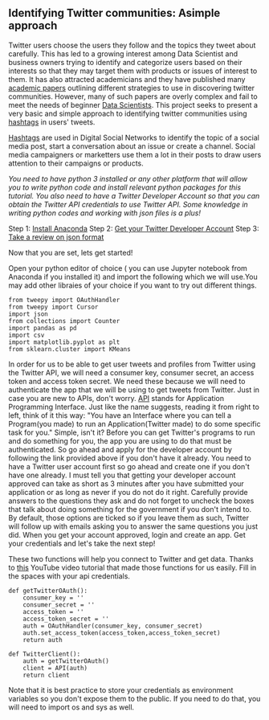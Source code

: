## Identifying Twitter communities: Asimple approach

Twitter users choose the users they follow and the topics they tweet about carefully. This has led to a growing interest among Data Scientist and business owners trying to identify and categorize users based on their interests so that they may target them with products or issues of interest to them. It has also attracted academicians and they have published many [academic papers](https://journals.plos.org/plosone/article?id=10.1371/journal.pone.0210689) outlining different strategies to use in discovering twitter communities. However, many of such papers are overly complex and fail to meet the needs of beginner [Data Scientists](https://www.edureka.co/blog/what-is-data-science/#datascientist). This project seeks to present a very basic and simple approach to identifying twitter communities using [hashtags](https://www.takeflyte.com/blog/hashtags-explained) in users' tweets.

[Hashtags](https://www.takeflyte.com/blog/hashtags-explained) are used in Digital Social Networks to identify the topic of a social media post, start a conversation about an issue or create a channel. Social media campaigners or marketters use them a lot in their posts to draw users attention to their campaigns or products.

_You need to have python 3 installed or any other platform that will allow you to write python code and install relevant python packages for this tutorial. You also need to have a Twitter Developer Account so that you can obtain the Twitter API credentials to use Twitter API. Some knowledge in writing python codes and working with json files is a plus!_

Step 1: [Install Anaconda](https://www.anaconda.com/products/individual)
Step 2: [Get your Twitter Developer Account](https://developer.twitter.com/en)
Step 3: [Take a review on json format](https://developer.mozilla.org/en-US/docs/Learn/JavaScript/Objects/JSON)

Now that you are set, lets get started!

Open your python editor of choice ( you can use Jupyter notebook from Anaconda if you installed it) and import the following which we will use.You may add other libraies of your choice if you want to try out different things.

```from tweepy import API
from tweepy import OAuthHandler
from tweepy import Cursor
import json
from collections import Counter
import pandas as pd
import csv
import matplotlib.pyplot as plt
from sklearn.cluster import KMeans
```
In order for us to be able to get user tweets and profiles from Twitter using the Twitter API, we will need a consumer key, consumer secret, an access token and access token secret. We need these because we will need to authenticate the app that we will be using to get tweets from Twitter. Just in case you are new to APIs, don't worry. [API](https://www.mulesoft.com/resources/api/what-is-an-api) stands for Application Programming Interface. Just like the name suggests, reading it from right to left, think of it this way: "You have an Interface where you can tell a Program(you made) to run an Application(Twitter made) to do some specific task for you." Simple, isn't it?
Before you can get Twitter's programs to run and do something for you, the app you are using to do that must be authenticated. So go ahead and apply for the developer account by following the link provided above if you don't have it already. You need to have a Twitter user account first so go ahead and create one if you don't have one already. I must tell you that getting your developer account approved can take as short as 3 minutes after you have submitted your application or as long as never if you do not do it right. Carefully provide answers to the questions they ask and do not forget to uncheck the boxes that talk about doing something for the government if you don't intend to. By default, those options are ticked so if you leave them as such, Twitter will follow up with emails asking you to answer the same questions you just did. When you get your account approved, login and create an app. Get your credentials and let's take the next step!

These two functions will help you connect to Twitter and get data. Thanks to [this](https://www.youtube.com/watch?v=CVYazfbbcZ8&list=PLmcBskOCOOFW1SNrz6_yzCEKGvh65wYb9&index=18&pbjreload=101) YouTube video tutorial that made those functions for us easily. Fill in the spaces with your api credentials.


```
def getTwitterOAuth():
    consumer_key = ''
    consumer_secret = ''
    access_token = ''
    access_token_secret = ''
    auth = OAuthHandler(consumer_key, consumer_secret)
    auth.set_access_token(access_token,access_token_secret)
    return auth

def TwitterClient():
    auth = getTwitterOAuth()
    client = API(auth)
    return client
```

Note that it is best practice to store your credentials as environment variables so you don't expose them to the public. If you need to do that, you will need to import os and sys as well. 


